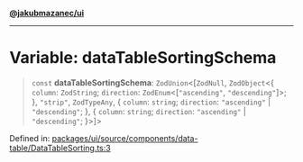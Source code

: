 [**@jakubmazanec/ui**](../README.md)

---

# Variable: dataTableSortingSchema

> `const` **dataTableSortingSchema**: `ZodUnion`\<\[`ZodNull`, `ZodObject`\<\{ `column`:
> `ZodString`; `direction`: `ZodEnum`\<\[`"ascending"`, `"descending"`\]\>; \}, `"strip"`,
> `ZodTypeAny`, \{ `column`: `string`; `direction`: `"ascending"` \| `"descending"`; \}, \{
> `column`: `string`; `direction`: `"ascending"` \| `"descending"`; \}\>\]\>

Defined in:
[packages/ui/source/components/data-table/DataTableSorting.ts:3](https://github.com/jakubmazanec/tools/blob/5907d31a071e860d7db8b8a00f698d18fe23e18a/packages/ui/source/components/data-table/DataTableSorting.ts#L3)
